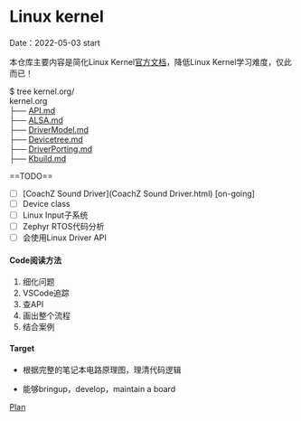 # Linux kernel
Date：2022-05-03 start

本仓库主要内容是简化Linux Kernel[官方文档](https://www.kernel.org/doc/html/latest/)，降低Linux Kernel学习难度，仅此而已！

$ tree kernel.org/  
kernel.org  
├── [API.md](API.md)  
├── [ALSA.md](ALSA.md)   
├── [DriverModel.md ](DriverModel.md)  
├── [Devicetree.md](Devicetree.md)  
├── [DriverPorting.md](DriverPorting.md)   
├── [Kbuild.md](Kbuild.md)   

==TODO==  

- [ ] [CoachZ Sound Driver](CoachZ Sound Driver.html) [on-going]
- [ ] Device class
- [ ] Linux Input子系统
- [ ] Zephyr RTOS代码分析
- [ ] 会使用Linux Driver API

#### Code阅读方法
1. 细化问题
1. VSCode追踪
2. 查API
3. 画出整个流程
3. 结合案例

#### Target
- 根据完整的笔记本电路原理图，理清代码逻辑

- 能够bringup，develop，maintain a board

[Plan](ChromebookTextbook.html)